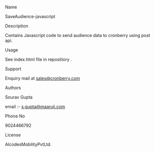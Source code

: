 Name

SaveAudience-javascript

Description

Contains Javascript code to send audience data to cronberry using post api.

Usage

See index.html file in repositiory .

Support

Enquiry mail at sales@cronberry.com

 Authors

 Sourav Gupta
 
 email :-  s.gupta@maaruji.com
 
 Phone No

 9024466792

 License

 AlcodesMobilityPvtLtd.

